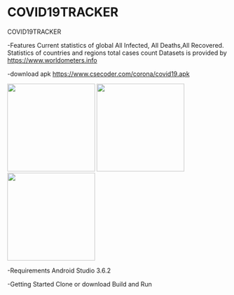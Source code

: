 # COVID19TRACKER 
COVID19TRACKER

-Features Current statistics of global All Infected, All Deaths,All Recovered. Statistics
of countries and regions total cases count Datasets is provided by https://www.worldometers.info

-download apk https://www.csecoder.com/corona/covid19.apk


<img src="https://user-images.githubusercontent.com/54172252/79610581-6e6b2280-8116-11ea-8828-47862e90bf30.jpg" width=200>
<img src="https://user-images.githubusercontent.com/54172252/79610586-70cd7c80-8116-11ea-8c10-e78bab659113.jpg" width=200>
<img src="https://user-images.githubusercontent.com/54172252/79610589-71fea980-8116-11ea-928e-f5a359548bf7.jpg" width=200>


 

-Requirements Android Studio 3.6.2

-Getting Started Clone or download Build and Run
